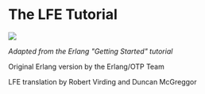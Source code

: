# The LFE Tutorial

[![][cover]][cover-large]

*Adapted from the Erlang "Getting Started" tutorial*

Original Erlang version by the Erlang/OTP Team

LFE translation by Robert Virding and Duncan McGreggor


<!-- Named page links below: /-->

[cover]: images/cover.jpg
[cover-large]: images/cover-large.jpg
